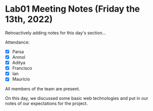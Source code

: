 # Lab01 Meeting Notes (Friday the 13th, 2022)

Retroactively adding notes for this day's section...

Attendance:
 - [X] Parsa
 - [X] Anmol
 - [X] Aditya
 - [X] Francisco
 - [X] Ian
 - [X] Mauricio

All members of the team are present.

On this day, we discussed some basic web technologies and put in our notes of our expectations for the project.
